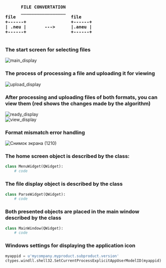 <pre>
    <strong>
      FILE CONVERTATION
      _________________
file                     file
+------+                 +------+
| .neu |       --->      |.aneu |
+------+                 +------+
    </strong>
</pre>

### **The start screen for selecting files** <br />
![main_display](https://github.com/user-attachments/assets/8fdcab6e-cd47-48c2-87d2-0b8d6a3f11bd) <br />

### **The process of processing a file and uploading it for viewing** <br />
![upload_display](https://github.com/user-attachments/assets/721f0ca9-7a0c-47aa-8ebf-fd3de35f03be) <br />

### **After processing and uploading files of both formats, you can view them (red shows the changes made by the algorithm)** <br />
![ready_display](https://github.com/user-attachments/assets/daedc8ef-f160-468f-b2a8-2b601ea47f30) <br />
![view_display](https://github.com/user-attachments/assets/ef9ccc6e-a90b-4ab4-ae0d-dd653727a0f1) <br />


### **Format mismatch error handling** <br />
![Снимок экрана (1210)](https://github.com/user-attachments/assets/0ee4feb4-5eb9-468f-9f82-a852dcf55fda) <br />

### The home screen object is described by the class:
```python
class MenuWidget(QWidget):
    # code
```

### The file display object is described by the class
```python
class ParseWidget(QWidget):
    # code
```

### Both presented objects are placed in the main window described by the class
```python
class MainWindow(QWidget):
    # code
```

### Windows settings for displaying the application icon
```python
myappid = u'mycompany.myproduct.subproduct.version'
ctypes.windll.shell32.SetCurrentProcessExplicitAppUserModelID(myappid)
```
